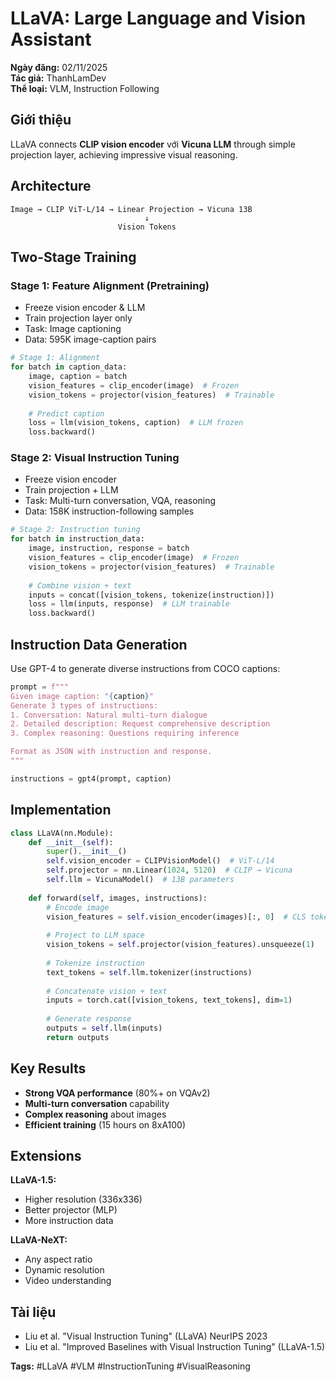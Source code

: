 # LLaVA: Large Language and Vision Assistant

**Ngày đăng:** 02/11/2025  
**Tác giả:** ThanhLamDev  
**Thể loại:** VLM, Instruction Following

## Giới thiệu

LLaVA connects **CLIP vision encoder** với **Vicuna LLM** through simple projection layer, achieving impressive visual reasoning.

## Architecture

```
Image → CLIP ViT-L/14 → Linear Projection → Vicuna 13B
                              ↓
                        Vision Tokens
```

## Two-Stage Training

### Stage 1: Feature Alignment (Pretraining)
- Freeze vision encoder & LLM
- Train projection layer only
- Task: Image captioning
- Data: 595K image-caption pairs

```python
# Stage 1: Alignment
for batch in caption_data:
    image, caption = batch
    vision_features = clip_encoder(image)  # Frozen
    vision_tokens = projector(vision_features)  # Trainable
    
    # Predict caption
    loss = llm(vision_tokens, caption)  # LLM frozen
    loss.backward()
```

### Stage 2: Visual Instruction Tuning
- Freeze vision encoder
- Train projection + LLM
- Task: Multi-turn conversation, VQA, reasoning
- Data: 158K instruction-following samples

```python
# Stage 2: Instruction tuning
for batch in instruction_data:
    image, instruction, response = batch
    vision_features = clip_encoder(image)  # Frozen
    vision_tokens = projector(vision_features)  # Trainable
    
    # Combine vision + text
    inputs = concat([vision_tokens, tokenize(instruction)])
    loss = llm(inputs, response)  # LLM trainable
    loss.backward()
```

## Instruction Data Generation

Use GPT-4 to generate diverse instructions from COCO captions:

```python
prompt = f"""
Given image caption: "{caption}"
Generate 3 types of instructions:
1. Conversation: Natural multi-turn dialogue
2. Detailed description: Request comprehensive description
3. Complex reasoning: Questions requiring inference

Format as JSON with instruction and response.
"""

instructions = gpt4(prompt, caption)
```

## Implementation

```python
class LLaVA(nn.Module):
    def __init__(self):
        super().__init__()
        self.vision_encoder = CLIPVisionModel()  # ViT-L/14
        self.projector = nn.Linear(1024, 5120)  # CLIP → Vicuna
        self.llm = VicunaModel()  # 13B parameters
    
    def forward(self, images, instructions):
        # Encode image
        vision_features = self.vision_encoder(images)[:, 0]  # CLS token
        
        # Project to LLM space
        vision_tokens = self.projector(vision_features).unsqueeze(1)
        
        # Tokenize instruction
        text_tokens = self.llm.tokenizer(instructions)
        
        # Concatenate vision + text
        inputs = torch.cat([vision_tokens, text_tokens], dim=1)
        
        # Generate response
        outputs = self.llm(inputs)
        return outputs
```

## Key Results

- **Strong VQA performance** (80%+ on VQAv2)
- **Multi-turn conversation** capability
- **Complex reasoning** about images
- **Efficient training** (15 hours on 8xA100)

## Extensions

**LLaVA-1.5:**
- Higher resolution (336x336)
- Better projector (MLP)
- More instruction data

**LLaVA-NeXT:**
- Any aspect ratio
- Dynamic resolution
- Video understanding

## Tài liệu

- Liu et al. "Visual Instruction Tuning" (LLaVA) NeurIPS 2023
- Liu et al. "Improved Baselines with Visual Instruction Tuning" (LLaVA-1.5)

**Tags:** #LLaVA #VLM #InstructionTuning #VisualReasoning
